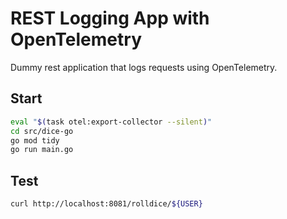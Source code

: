 # REST Logging App with OpenTelemetry

Dummy rest application that logs requests using OpenTelemetry.

## Start

```bash
eval "$(task otel:export-collector --silent)"
cd src/dice-go
go mod tidy
go run main.go
```

## Test

```bash
curl http://localhost:8081/rolldice/${USER}
```

